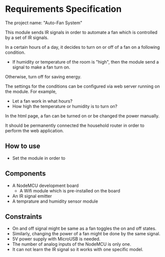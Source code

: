# Requirements Specification
The project name: "Auto-Fan System"

This module sends IR signals in order to automate a fan which is controlled by a set of IR signals.

In a certain hours of a day, it decides to turn on or off of a fan on a following condition.

 - If humidity or temperature of the room is "high", then the module send a signal to make a fan turn on.

Otherwise, turn off for saving energy.

 
The settings for the conditions can be configured via web server running on the module. For example,

 - Let a fan work in what hours?
 - How high the temperature or humidity is to turn on?
 
In the html page, a fan can be turned on or be changed the power manually.

It should be permanently connected the household router in order to perform the web application.

## How to use
 - Set the module in order to 

## Components
 - A NodeMCU development board
    - A Wifi module which is pre-installed on the board
 - An IR signal emitter
 - A temprature and humidity sensor module

## Constraints
 - On and off signal might be same as a fan toggles the on and off states.
 - Similarly, changing the power of a fan might be done by the same signal.
 - 5V power supply with MicroUSB is needed.
 - The number of analog inputs of the NodeMCU is only one.
 - It can not learn the IR signal so it works with one specific model.
